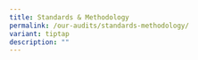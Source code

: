 ```yaml
---
title: Standards & Methodology
permalink: /our-audits/standards-methodology/
variant: tiptap
description: ""
---
```

